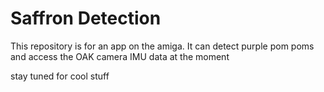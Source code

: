 # Saffron Detection

This repository is for an app on the amiga. It can detect purple pom poms and access the OAK camera IMU data at the moment

stay tuned for cool stuff
